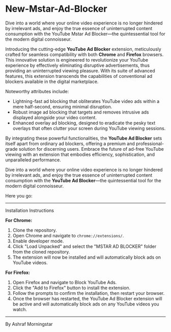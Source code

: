# New-Mstar-Ad-Blocker
Dive into a world where your online video experience is no longer hindered by irrelevant ads, and enjoy the true essence of uninterrupted content consumption with the YouTube Mstar Ad Blocker—the quintessential tool for the modern digital connoisseur.

Introducing the cutting-edge **YouTube Ad Blocker** extension, meticulously crafted for seamless compatibility with both **Chrome** and **Firefox** browsers. This innovative solution is engineered to revolutionize your YouTube experience by effectively eliminating disruptive advertisements, thus providing an uninterrupted viewing pleasure. With its suite of advanced features, this extension transcends the capabilities of conventional ad blockers available in the digital marketplace.

Noteworthy attributes include:

- Lightning-fast ad blocking that obliterates YouTube video ads within a mere half-second, ensuring minimal disruption.
- Robust image ad blocking that targets and removes intrusive ads displayed alongside your video content.
- Enhanced overlay ad blocking, designed to eradicate the pesky text overlays that often clutter your screen during YouTube viewing sessions.

By integrating these powerful functionalities, the **YouTube Ad Blocker** sets itself apart from ordinary ad blockers, offering a premium and professional-grade solution for discerning users. Embrace the future of ad-free YouTube viewing with an extension that embodies efficiency, sophistication, and unparalleled performance.

Dive into a world where your online video experience is no longer hindered by irrelevant ads, and enjoy the true essence of uninterrupted content consumption with the **YouTube Ad Blocker**—the quintessential tool for the modern digital connoisseur.

Here you go:

---

Installation Instructions

**For Chrome:**

1. Clone the repository.
2. Open Chrome and navigate to `chrome://extensions/`.
3. Enable developer mode.
4. Click "Load Unpacked" and select the "MSTAR AD BLOCKER" folder from the cloned repository.
5. The extension will now be installed and will automatically block ads on YouTube videos.

**For Firefox:**

1. Open Firefox and navigate to Block YouTube Ads.
2. Click the "Add to Firefox" button to install the extension.
3. Follow the prompts to confirm the installation, then restart your browser.
4. Once the browser has restarted, the YouTube Ad Blocker extension will be active and will automatically block ads on any YouTube videos you watch.

---

By Ashraf Morningstar